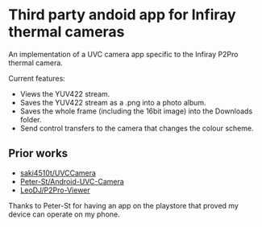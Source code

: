 # Third party andoid app for Infiray thermal cameras

An implementation of a UVC camera app specific to the Infiray P2Pro thermal camera.

Current features:
* Views the YUV422 stream.
* Saves the YUV422 stream as a .png into a photo album.
* Saves the whole frame (including the 16bit image) into the Downloads folder.
* Send control transfers to the camera that changes the colour scheme.

## Prior works

* [saki4510t/UVCCamera](https://github.com/saki4510t/UVCCamera/tree/master)
* [Peter-St/Android-UVC-Camera](https://github.com/Peter-St/Android-UVC-Camera/tree/master)
* [LeoDJ/P2Pro-Viewer](https://github.com/LeoDJ/P2Pro-Viewer/tree/main)

Thanks to Peter-St for having an app on the playstore that proved my device can operate on my phone.

